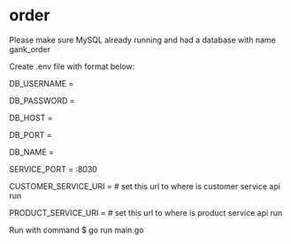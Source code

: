 # order

Please make sure MySQL already running and had a database with name gank_order 


Create .env file with format below: 

DB_USERNAME = 

DB_PASSWORD = 

DB_HOST = 

DB_PORT = 

DB_NAME = 

SERVICE_PORT = :8030

CUSTOMER_SERVICE_URI = # set this url to where is customer service api run

PRODUCT_SERVICE_URI = # set this url to where is product service api run


Run with command 
$ go run main.go